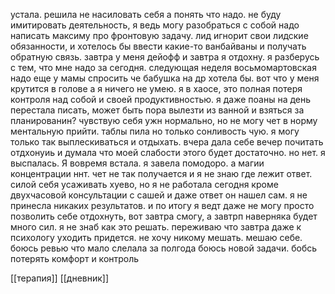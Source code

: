 устала. решила не насиловать себя а понять что надо. не буду имитировать деятельность, я ведь могу разобраться с собой
надо написать максиму про фронтовую задачу. лид игнорит свои лидские обязанности, и хотелось бы ввести какие-то ванбайваны и получать обратную связь.
завтра у меня дейофф и завтра я отдохну. я разберусь с тем, что мне надо за сегодня. следующая неделя восьмомартовская
надо еще у мамы спросить че бабушка на др хотела бы. вот что у меня крутится в голове а я ничего не умею. я в хаосе, это полная потеря контроля 
над собой и своей продуктивностью. я даже поаны на день перестала писать, может быть пора вылезти из ванной и взяться за планированин?
чувствую себя ужн нормально, но не могу чет в норму ментальную прийти. таблы пила но только сонливость чую. я могу только так выплескиваться и отдыхать. вчера дала себе вечер почитать отдхонуиь и думала что моей слабости этого будет достаточно. но нет. я выспалась. Я вовремя встала. я завела помодоро. а магии концентрации ннт. чет не так получается и я не знаю где лежит ответ. силой себя усаживать хуево, но я не работала сегодня кроме двухчасовой консультации с сашей и даже ответ он нашел сам. я не принесла никаких результатов. и по итогу я ведт даже не могу просто позволить себе отдохнуть, вот завтра смогу, а завтрп наверняка будет много сил. я не знаб как это решать. переживаю что завтра даже к психологу уходить придется. не хочу никому мешать. мешаю себе. боюсь ревью что мало слелала за полгода боюсь новой задачи. бобсь потерять комфорт и контроль

[[терапия]] [[дневник]]